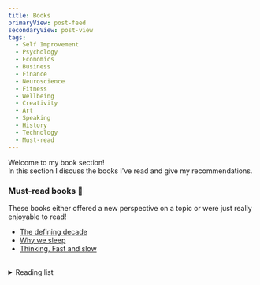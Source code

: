 ```yaml
---
title: Books
primaryView: post-feed
secondaryView: post-view
tags:
  - Self Improvement
  - Psychology
  - Economics
  - Business
  - Finance
  - Neuroscience
  - Fitness
  - Wellbeing
  - Creativity
  - Art
  - Speaking
  - History
  - Technology
  - Must-read
---
```


Welcome to my book section! \
In this section I discuss the books I've read and give my recommendations.

<divider></divider>

### Must-read books 👀
These books either offered a new perspective on a topic or were just really enjoyable to read!
- [The defining decade](/books/the-defining-decade)
- [Why we sleep](/books/why-we-sleep)
- [Thinking, Fast and slow](/books/thinking-fast-and-slow)
<br />
<details>

  <summary class="text-lg font-bold hover:underline cursor-pointer">Reading list</summary>

  ### What I'm planning to read next
  - The Sleep Prescription
  - Behold the pale horse <!-- A friend recommended this to me. Not sure what to expect -->
  - The art of not giving a f***
  - Everything is f***ed
  - The 7 habits of highly effective people
  - The interpretation of dreams (Sigmund Freud)
  - Bowling alone
<!--
I want to know more about why everyone seems to love these substances. \
I'm not an alcoholic lol. I'm actually rather "anti-alcohol." \
I'm unsure where I stand regarding Marijuana use. \
I love coffee, but I don't know how I should feel about caffeine.
-->
  - Drunk: How We Sipped, Danced, and Stumbled Our Way to Civilization (Edward Slingerland)
  - Drink? (David Nutt)
  - The Science of Marijuana (Leslie L. Iversen)
  - The World of Caffeine: The Science and Culture of the World's Most Popular Drug (Bennett Alan Weinberg)
  - Noise (Daniel Kahneman, Oliver Sibony, Cas R. Sunstein) 
  - How to win friends and influence people
  - The way of the superior man
  - The power of habit
  - Think & Grow Rich
  - Do hard things (Steve Magness)
  - I used to me a miserable F***
  - The compound effect (Darren Hardy)
  - The shallows: what the internet is doing to our brains
  - Deep work
  - The price of time
  - The body keeps the score
  - Anti-fragile
  - Five wealth secrets
  - Finite and Infinite games
  - *A Book covering corporations by Garret Sutton <!-- Still need to determine which book of his to read -->
  - Clinical Versus Statistical Prediction: A Theoretical Analysis and a Review of the Evidence (Paul Meehl) <!-- Heavily referenced in Chapter 21 of "Thinking, Fast and Slow". It was also called "My Disturbing Little Book", likely because it was so controversial. -->
  - Blink (Malcom Gladwell)
  - Nudge (Cass Sunstein, Richard Thaler) <!-- Referenced in "Thinking, Fast and Slow" -->
  - A history of money (Glyn Davies) <!-- Referenced in "The basics of Bitcoins and Blockchains" -->
  - Debt: The first 5,000 years (David Graeber) <!-- Referenced in "The basics of Bitcoins and Blockchains" -->

  #### Other books I may read, but are of no priority
  - The Caffeine Advantage
  - Letters from a Stoic
  - 4000 weeks

  <!--
  ### Everything I've read

  I didn't get that much into reading until late 2020. Even then I was only reading a little bit. It wasn't until late 2022 that I started reading consistently (every day).
  #### 2020
  - The nocturnal brain 🧠
  #### 2021
  - Outliers 🧠
  - The senior software engineer 👨‍💻
  #### 2022
  - How to talk to anyone 🗣️
  - Rich dad poor dad 💰
  - Talking to strangers 🧠
  - The millionaire fast lane 💰
  #### 2023
  - Show your work! 🎨
  - Atomic habits 🧠
  - The defining decade 💰⏳👨‍👩‍👦
  - Why we sleep 🧠😴
  - 12 Rules for life 😊
  - Your brain on porn 🧠❌
  - Don’t eat the marshmallow yet 🧠💰
  - Thinking, Fast and Slow
  - The basics of bitcoin and blockchains
  - The art of talking to anyone
  -->

</details>

<!--
#### Genres to read more
- History
- Finances 
    - More about the stock market
        - Different kinds of stocks
    - More about investments
    - More about taxes
    - More about business expenses
-->

